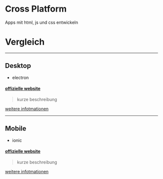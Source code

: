 
# Cross Platform
Apps mit html, js und css entwickeln

# Vergleich


---
## Desktop
- electron

#### [offizielle website](https://www.electronjs.org)
 > kurze beschreibung

[weitere infotmationen](web/cross-platform/electron)


---
## Mobile
- ionic

#### [offizielle website](https://dashboard.ionicframework.com/personal/apps)
 > kurze beschreibung

[weitere infotmationen](web/static-sites/mkdocs)
